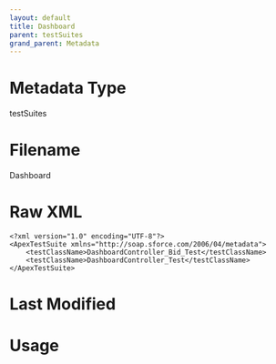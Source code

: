 ```yaml
---
layout: default
title: Dashboard
parent: testSuites
grand_parent: Metadata
---
```

# Metadata Type
testSuites


# Filename 
Dashboard


# Raw XML
```
<?xml version="1.0" encoding="UTF-8"?>
<ApexTestSuite xmlns="http://soap.sforce.com/2006/04/metadata">
    <testClassName>DashboardController_Bid_Test</testClassName>
    <testClassName>DashboardController_Test</testClassName>
</ApexTestSuite>
```


# Last Modified


# Usage
